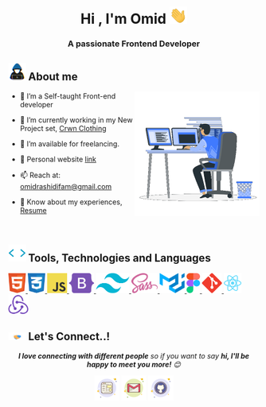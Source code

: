 <h1 align="center"><b>Hi , I'm Omid </b><img src="https://github.com/OmidRashidiFam/OmidRashidiFam/blob/main/assets/hi.gif" alt="hi" width="35"></h1>

<h3 align="center">A passionate Frontend Developer</h3>

## <img src="https://github.com/OmidRashidiFam/OmidRashidiFam/blob/main/assets/about.gif" width="35px"> **About me**

<img align="right" src="https://github.com/OmidRashidiFam/OmidRashidiFam/blob/main/assets/coding.gif" alt="coding" width=250px>

- 🌱 I’m a Self-taught Front-end developer

- 🔭 I’m currently working in my New Project
  set, <a href="https://github.com/OmidRashidiFam/crwn-clothing" target="_blank">Crwn Clothing</a>

- 🤝 I’m available for freelancing.

- 📝 Personal website <a href="https://OmidRashidiFam.github.io" target="_blank">link</a>

- 📫 Reach at: <a href="mailto:omidrashidifam@gmail.com">omidrashidifam@gmail.com</a>

- 📄 Know about my experiences, <a href="https://raw.githubusercontent.com/OmidRashidiFam/OmidRashidiFam/main/assets/Omid-Rashidifam.pdf" target="_blank">Resume</a>

<br/>

## <img src="https://github.com/OmidRashidiFam/OmidRashidiFam/blob/main/assets/code.gif" width="35px"> **Tools, Technologies and Languages**

<a href="https://developer.mozilla.org/en-US/docs/Web/HTML" target="_blank">
	<img height="40" src="https://github.com/OmidRashidiFam/OmidRashidiFam/blob/main/assets/html.svg" alt="html">
</a>
<a href="https://developer.mozilla.org/en-US/docs/Web/CSS" target="_blank">
	<img height="40" src="https://github.com/OmidRashidiFam/OmidRashidiFam/blob/main/assets/css.svg" alt="css">
</a>
<a href="https://developer.mozilla.org/en-US/docs/Web/JavaScript" target="_blank">
	<img height="40" src="https://github.com/OmidRashidiFam/OmidRashidiFam/blob/main/assets/javascript.svg" alt="javascript">
</a>
<a href="https://getbootstrap.com" target="_blank">
	<img height="40" src="https://github.com/OmidRashidiFam/OmidRashidiFam/blob/main/assets/bootstrap.svg" alt="bootstrap">
</a>
<a href="https://tailwindcss.com" target="_blank">
	<img height="40" src="https://github.com/OmidRashidiFam/OmidRashidiFam/blob/main/assets/tailwind.svg" alt="tailwind">
</a>
<a href="https://sass-lang.com" target="_blank">
	<img height="40" src="https://github.com/OmidRashidiFam/OmidRashidiFam/blob/main/assets/sass.svg" alt="sass">
</a>
<a href="https://mui.com" target="_blank">
	<img height="40" src="https://github.com/OmidRashidiFam/OmidRashidiFam/blob/main/assets/materialui.svg" alt="material ui">
</a>
<a href="https://figma.com" target="_blank">
	<img height="40" src="https://github.com/OmidRashidiFam/OmidRashidiFam/blob/main/assets/figma.svg" alt="figma">
</a>
<a href="https://git-scm.com/" target="_blank">
	<img src="https://github.com/OmidRashidiFam/OmidRashidiFam/blob/main/assets/git.svg" width="40" height="40" alt="git">
</a>
<a href="https://reactjs.org" target="_blank">
	<img height="40" src="https://github.com/OmidRashidiFam/OmidRashidiFam/blob/main/assets/react.svg" alt="react">
</a>
<a href="https://react-redux.js.org" target="_blank">
	<img height="40" src="https://github.com/OmidRashidiFam/OmidRashidiFam/blob/main/assets/redux.svg" alt="redux">
</a>
<!-- <a href="https://typescriptlang.org" target="_blank">
	<img height="40" src="https://github.com/OmidRashidiFam/OmidRashidiFam/blob/main/assets/typescript.svg" alt="typescript">
</a> -->
<!-- <a href="https://nextjs.org" target="_blank">
	<img height="40" src="https://github.com/OmidRashidiFam/OmidRashidiFam/blob/main/assets/nextjs.svg" alt="next js">
</a> -->

## <img src="https://github.com/OmidRashidiFam/OmidRashidiFam/blob/main/assets/handshake.gif" width="35px"> **Let's Connect..!**

<p align="center">
	<em><b>I love connecting with different people</b> so if you want to say <b>hi, I'll be happy to meet you more!</b> 😊</em>
</p>

<p align="center">
	<a target="_blank" href="https://OmidRashidiFam.github.io"><img src="https://github.com/OmidRashidiFam/OmidRashidiFam/blob/main/assets/website.png" alt="Website"/></a>
	<a target="_blank" href="mailto:omidrashidifam@gmail.com"><img src="https://github.com/OmidRashidiFam/OmidRashidiFam/blob/main/assets/gmail.png" alt="Gmail"/></a>
	<a target="_blank" href="https://github.com/OmidRashidiFam"><img src="https://github.com/OmidRashidiFam/OmidRashidiFam/blob/main/assets/github.png" alt="GitHub"/></a>
	<!-- <a target="_blank" href="https://linkedin.com/in/mohammadrezashahbazi"><img src="https://github.com/OmidRashidiFam/OmidRashidiFam/blob/main/assets/linkedin.png" alt="LinkedIn"/></a> -->
</p>
